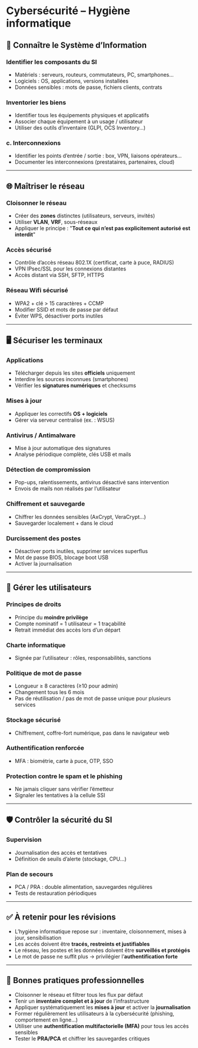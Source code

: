 # Cybersécurité – Hygiène informatique
## 🧩 Connaître le Système d’Information

### Identifier les composants du SI

- Matériels : serveurs, routeurs, commutateurs, PC, smartphones…
- Logiciels : OS, applications, versions installées
- Données sensibles : mots de passe, fichiers clients, contrats

### Inventorier les biens

- Identifier tous les équipements physiques et applicatifs
- Associer chaque équipement à un usage / utilisateur
- Utiliser des outils d’inventaire (GLPI, OCS Inventory…)

### c. Interconnexions

- Identifier les points d’entrée / sortie : box, VPN, liaisons opérateurs…
- Documenter les interconnexions (prestataires, partenaires, cloud)

---

## 🌐 Maîtriser le réseau

### Cloisonner le réseau

- Créer des **zones** distinctes (utilisateurs, serveurs, invités)
- Utiliser **VLAN**, **VRF**, sous-réseaux
- Appliquer le principe : "**Tout ce qui n’est pas explicitement autorisé est interdit**"

### Accès sécurisé

- Contrôle d’accès réseau 802.1X (certificat, carte à puce, RADIUS)
- VPN IPsec/SSL pour les connexions distantes
- Accès distant via SSH, SFTP, HTTPS

### Réseau Wifi sécurisé

- WPA2 + clé > 15 caractères + CCMP
- Modifier SSID et mots de passe par défaut
- Éviter WPS, désactiver ports inutiles

---

## 🖥️ Sécuriser les terminaux

### Applications

- Télécharger depuis les sites **officiels** uniquement
- Interdire les sources inconnues (smartphones)
- Vérifier les **signatures numériques** et checksums

### Mises à jour

- Appliquer les correctifs **OS + logiciels**
- Gérer via serveur centralisé (ex. : WSUS)

### Antivirus / Antimalware

- Mise à jour automatique des signatures
- Analyse périodique complète, clés USB et mails

### Détection de compromission

- Pop-ups, ralentissements, antivirus désactivé sans intervention
- Envois de mails non réalisés par l’utilisateur

### Chiffrement et sauvegarde

- Chiffrer les données sensibles (AxCrypt, VeraCrypt…)
- Sauvegarder localement + dans le cloud

### Durcissement des postes

- Désactiver ports inutiles, supprimer services superflus
- Mot de passe BIOS, blocage boot USB
- Activer la journalisation

---

## 👤 Gérer les utilisateurs

### Principes de droits

- Principe du **moindre privilège**
- Compte nominatif = 1 utilisateur = 1 traçabilité
- Retrait immédiat des accès lors d’un départ

### Charte informatique

- Signée par l’utilisateur : rôles, responsabilités, sanctions

### Politique de mot de passe

- Longueur ≥ 8 caractères (≥10 pour admin)
- Changement tous les 6 mois
- Pas de réutilisation / pas de mot de passe unique pour plusieurs services

### Stockage sécurisé

- Chiffrement, coffre-fort numérique, pas dans le navigateur web

### Authentification renforcée

- MFA : biométrie, carte à puce, OTP, SSO

### Protection contre le spam et le phishing

- Ne jamais cliquer sans vérifier l’émetteur
- Signaler les tentatives à la cellule SSI

---

## 🛡️ Contrôler la sécurité du SI

### Supervision

- Journalisation des accès et tentatives
- Définition de seuils d’alerte (stockage, CPU…)

### Plan de secours

- PCA / PRA : double alimentation, sauvegardes régulières
- Tests de restauration périodiques

---

## ✅ À retenir pour les révisions

- L’hygiène informatique repose sur : inventaire, cloisonnement, mises à jour, sensibilisation
- Les accès doivent être **tracés, restreints et justifiables**
- Le réseau, les postes et les données doivent être **surveillés et protégés**
- Le mot de passe ne suffit plus → privilégier l’**authentification forte**

---

## 📌 Bonnes pratiques professionnelles

- Cloisonner le réseau et filtrer tous les flux par défaut
- Tenir un **inventaire complet et à jour** de l’infrastructure
- Appliquer systématiquement les **mises à jour** et activer la **journalisation**
- Former régulièrement les utilisateurs à la cybersécurité (phishing, comportement en ligne…)
- Utiliser une **authentification multifactorielle (MFA)** pour tous les accès sensibles
- Tester le **PRA/PCA** et chiffrer les sauvegardes critiques